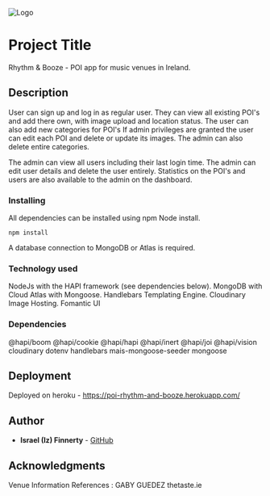 ![Logo](https://res.cloudinary.com/izzofinno/image/upload/v1583661892/logo_ml4fpq.jpg)


# Project Title

Rhythm & Booze - POI app for music venues in Ireland. 


## Description

User can sign up and log in as regular user. They can view all existing POI's and add there own, with image upload and location status. The user can also add new categories for POI's
If admin privileges are granted the user can edit each POI and delete or update its images. The admin can also delete entire categories. 

The admin can view all users including their last login time. The admin can edit user details and delete the user entirely. Statistics on the POI's and users are also available to the admin on the dashboard.

### Installing

All dependencies can be installed using npm Node install.

```
npm install
```

A database connection to MongoDB or Atlas is required.

### Technology used

NodeJs with the HAPI framework (see dependencies below).
MongoDB with Cloud Atlas with Mongoose.
Handlebars Templating Engine.
Cloudinary Image Hosting.
Fomantic UI

### Dependencies

@hapi/boom
@hapi/cookie
@hapi/hapi
@hapi/inert
@hapi/joi
@hapi/vision
cloudinary
dotenv
handlebars
mais-mongoose-seeder
mongoose

## Deployment

Deployed on heroku - https://poi-rhythm-and-booze.herokuapp.com/


## Author

* **Israel (Iz) Finnerty** - [GitHub](https://github.com/IsraelFinnerty)


## Acknowledgments

Venue Information References : GABY GUEDEZ thetaste.ie
